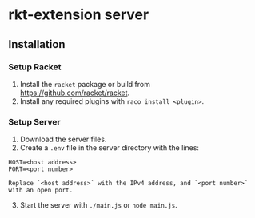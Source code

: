 # rkt-extension server



## Installation

### Setup Racket

1. Install the `racket` package or build from https://github.com/racket/racket.
2. Install any required plugins with `raco install <plugin>`.

### Setup Server

1. Download the server files.
2. Create a `.env` file in the server directory with the lines:

```
HOST=<host address>
PORT=<port number>
```

    Replace `<host address>` with the IPv4 address, and `<port number>` with an open port.

3. Start the server with `./main.js` or `node main.js`.

